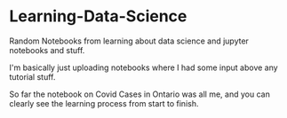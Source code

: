 # Learning-Data-Science
Random Notebooks from learning about data science and jupyter notebooks and stuff.

I'm basically just uploading notebooks where I had some input above any tutorial stuff. 

So far the notebook on Covid Cases in Ontario was all me, and you can clearly see the learning process from start to finish.
